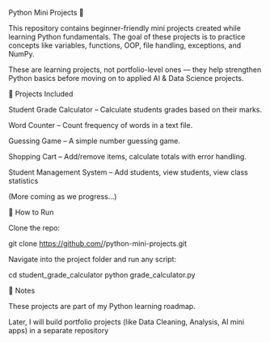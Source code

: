 Python Mini Projects 🐍

This repository contains beginner-friendly mini projects created while learning Python fundamentals.
The goal of these projects is to practice concepts like variables, functions, OOP, file handling, exceptions, and NumPy.

These are learning projects, not portfolio-level ones — they help strengthen Python basics before moving on to applied AI & Data Science projects.

📂 Projects Included

Student Grade Calculator – Calculate students grades based on their marks.

Word Counter – Count frequency of words in a text file.

Guessing Game – A simple number guessing game.

Shopping Cart – Add/remove items, calculate totals with error handling.

Student Management System – Add students, view students, view class statistics

(More coming as we progress…)

🚀 How to Run

Clone the repo:

git clone https://github.com/<your-username>/python-mini-projects.git


Navigate into the project folder and run any script:

cd student_grade_calculator
python grade_calculator.py

📌 Notes

These projects are part of my Python learning roadmap.

Later, I will build portfolio projects (like Data Cleaning, Analysis, AI mini apps) in a separate repository
